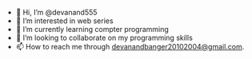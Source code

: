 - 👋 Hi, I’m @devanand555
- 👀 I’m interested in web series
- 🌱 I’m currently learning compter programming
- 💞️ I’m looking to collaborate on my programming skills
- 📫 How to reach me through devanandbanger20102004@gmail.com.

<!---
devanand555/devanand555 is a ✨ special ✨ repository because its `README.md` (this file) appears on your GitHub profile.
You can click the Preview link to take a look at your changes.
--->
